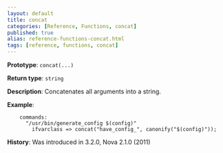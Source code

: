 ```yaml
---
layout: default
title: concat
categories: [Reference, Functions, concat]
published: true
alias: reference-functions-concat.html
tags: [reference, functions, concat]
---
```


**Prototype**: `concat(...)`

**Return type**: `string`

**Description**: Concatenates all arguments into a string.

**Example**:  

```cf3
    commands:
      "/usr/bin/generate_config $(config)"
        ifvarclass => concat("have_config_", canonify("$(config)"));
```

**History**: Was introduced in 3.2.0, Nova 2.1.0 (2011)
